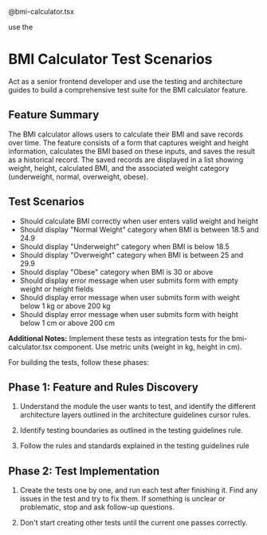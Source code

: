 @bmi-calculator.tsx

use the

# BMI Calculator Test Scenarios

Act as a senior frontend developer and use the testing and architecture guides to build a comprehensive test suite for the BMI calculator feature.

## Feature Summary

The BMI calculator allows users to calculate their BMI and save records over time. The feature consists of a form that captures weight and height information, calculates the BMI based on these inputs, and saves the result as a historical record. The saved records are displayed in a list showing weight, height, calculated BMI, and the associated weight category (underweight, normal, overweight, obese).

## Test Scenarios

- Should calculate BMI correctly when user enters valid weight and height
- Should display "Normal Weight" category when BMI is between 18.5 and 24.9
- Should display "Underweight" category when BMI is below 18.5
- Should display "Overweight" category when BMI is between 25 and 29.9
- Should display "Obese" category when BMI is 30 or above
- Should display error message when user submits form with empty weight or height fields
- Should display error message when user submits form with weight below 1 kg or above 200 kg
- Should display error message when user submits form with height below 1 cm or above 200 cm

**Additional Notes:** Implement these tests as integration tests for the bmi-calculator.tsx component. Use metric units (weight in kg, height in cm).

For building the tests, follow these phases:

## Phase 1: Feature and Rules Discovery

1. Understand the module the user wants to test, and identify the different architecture layers outlined in the architecture guidelines cursor rules.

2. Identify testing boundaries as outlined in the testing guidelines rule.

3. Follow the rules and standards explained in the testing guidelines rule

## Phase 2: Test Implementation

1. Create the tests one by one, and run each test after finishing it. Find any issues in the test and try to fix them. If something is unclear or problematic, stop and ask follow-up questions.

2. Don't start creating other tests until the current one passes correctly.
